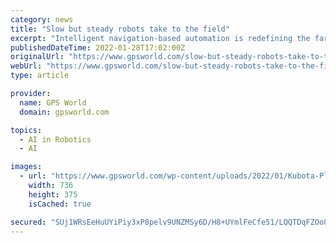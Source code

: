 ```yaml
---
category: news
title: "Slow but steady robots take to the field"
excerpt: "Intelligent navigation-based automation is redefining the farmer’s humble tractor to robotic status. This results in significantly ... requires the highest levels of navigational accuracy, control and safety. For farming applications, this typically ..."
publishedDateTime: 2022-01-28T17:02:00Z
originalUrl: "https://www.gpsworld.com/slow-but-steady-robots-take-to-the-field/"
webUrl: "https://www.gpsworld.com/slow-but-steady-robots-take-to-the-field/"
type: article

provider:
  name: GPS World
  domain: gpsworld.com

topics:
  - AI in Robotics
  - AI

images:
  - url: "https://www.gpsworld.com/wp-content/uploads/2022/01/Kubota-Planter-F.jpg"
    width: 736
    height: 375
    isCached: true

secured: "SUj1WRsEeHuUYiPiy3xP8pelv9UNZMSy6D/H8+UYmlFeCfe51/LQQTDqFZOo8c6tBLzgGPOfEJaUhuESfyiZawS1M9/9tBrmcDb0OmFIp1JwSvbRpAX8Qz6hMpd2o8YV4xJtkesw8mFwyboGuL0/PmOGydPVMjLAQq/jILwcv+oEKR7sKfT0YizIN/4xSdWfoFnTbjlu1tLylK2nhjbNktkAbW0Xwo6HL2JUoiagCBKTc92CYENzUW/dNpk/TWsglLJ3BsO9qim++0dwGzDYofMpc1ESbeCJZzF7X1tg9IrJvnh74wLFHx7WAY/p3LAD3ym5MJo3ahqzqxZve6SIQBnSy2k75+Z2CJk9EjYMpBk=;4wyMf/a6CrQAjz5WWxlalg=="
---
```


